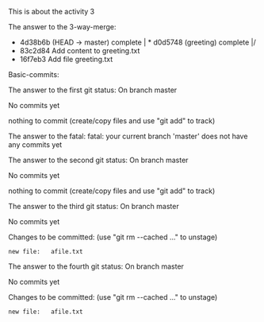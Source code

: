 This is about the activity 3

The answer to the 3-way-merge:
* 4d38b6b (HEAD -> master) complete
| * d0d5748 (greeting) complete
|/  
* 83c2d84 Add content to greeting.txt
* 16f7eb3 Add file greeting.txt

Basic-commits:

The answer to the first git status:
On branch master

No commits yet

nothing to commit (create/copy files and use "git add" to track)

The answer to the fatal:
fatal: your current branch 'master' does not have any commits yet

The answer to the second git status:
On branch master

No commits yet

nothing to commit (create/copy files and use "git add" to track)

The answer to the third git status:
On branch master

No commits yet

Changes to be committed:
  (use "git rm --cached <file>..." to unstage)

    new file:   afile.txt
The answer to the fourth git status:
On branch master

No commits yet

Changes to be committed:
  (use "git rm --cached <file>..." to unstage)

    new file:   afile.txt

